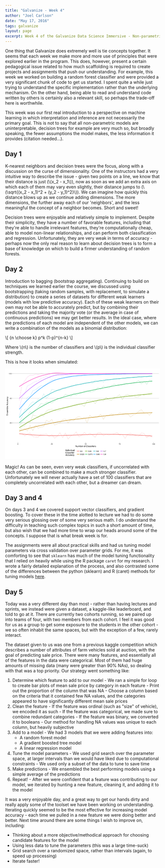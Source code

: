 ```yaml
---
title: "Galvanize - Week 4"
author: "Joel Carlson"
date: "May 17, 2016"
tags: galvanize
layout: page
excerpt: Week 4 of the Galvanize Data Science Immersive - Non-parametric learners  
---
```



One thing that Galvanize does extremely well is tie concepts together. It seems that each week we make more and more use of principles that were explored earlier in the program. This does, however, present a certain pedagogical issue related to how much scaffolding is required to create projects and assignments that push our understanding. For example, this week we worked on building a random forest classifier and were provided a very significant chunk of code to get us started. I spent quite a while just trying to understand the specific implementation rather than the underlying mechanism. On the other hand, being able to read and understand code written by others is certainly also a relevant skill, so perhaps the trade-off here is worthwhile.

This week was our first real introduction to a perspective on machine learning in which interpretation and inference are not necessarily the primary goal. This is not to say that all non-parametric models are uninterpretable, decision trees for example are very much so, but broadly speaking, the fewer assumptions the model makes, the less information it provides (citation needed...).

## Day 1

K-nearest neighbors and decision trees were the focus, along with a discussion on the curse of dimensionality. One of the instructors had a very intuitive way to describe the issue - given two points on a line, we know that their distance is just (\\(x_2 - x_1\\)), now as soon as we add an extra axis on which each of them may vary even slightly, their distance jumps to (\\(\sqrt{(x_2 -  x_1)^2 + (y_2 - y_1)^2}\\)). We can imagine how quickly this distance blows up as we continue adding dimensions. The more dimensions, the further away each of our 'neighbors', and the less meaningful the concept of a neighbor becomes. Short and sweet!

Decision trees were enjoyable and relatively simple to implement. Despite their simplicity, they have a number of favorable features, including that they're able to handle irrelevant features, they're computationally cheap, able to model non-linear relationships, and can perform both classification and regression. Unfortunately, they are very weak in terms of accuracy - perhaps now the only real reason to learn about decision trees is to form a base of knowledge on which to build a firmer understanding of random forests.  

## Day 2

Introduction to bagging (bootstrap aggregating). Continuing to build on techniques we learned earlier the course, we discussed using bootstrapping (taking random samples, with replacement, to simulate a distribution) to create a series of datasets for different weak learners (models with low predictive accuracy). Each of these weak learners on their own may not be able to accurately predict, but by combining their predictions and taking the majority vote (or the average in case of continuous predictions) we may get better results. In the ideal case, where the predictions of each model are independent of the other models, we can write a combination of the models as a binomial distribution:

\\[
{n \choose k} p^k (1-p)^{n-k}
\\]

Where \\(n\\) is the number of classifiers and \\(p\\) is the individual classifier strength.

This is how it looks when simulated:


<img src="https://raw.githubusercontent.com/joelcarlson/joelcarlson.github.io/master/figs/Galvanize/BinomSim.png"/>

Magic! As can be seen, even very weak classifiers, if uncorrelated with each other, can be combined to make a much stronger classifier. Unfortunately we will never actually have a set of 100 classifiers that are completely uncorrelated with each other, but a dreamer can dream.

## Day 3 and 4

On days 3 and 4 we covered support vector classifiers, and gradient boosting. To cover these in the time alotted to lecture we had to do some very serious glossing over of some very serious math. I do understand the difficulty in teaching such complex topics in such a short amount of time, but also wish that we had more time to wrap our heads around some of the concepts. I suppose that is what break week is for.

The assignments were all about practical skills and had us tuning model parameters via cross validation over parameter grids. For me, it was comforting to see that `sklearn` has much of the model tuning functionality that I relied on heavily while using the R package `caret` for my research. I wrote a fairly detailed explanation of the process, and also contrasted some of the differences between the python (sklearn) and R (caret) methods for tuning models [here](http://joelcarlson.me/2016/05/14/RvsPython-GridSearch/).

## Day 5

Today was a very different day than most - rather than having lectures and sprints, we instead were given a dataset, a kaggle-like leaderboard, and told to go at it. There are currently two cohorts running, so we paired up into teams of four, with two members from each cohort. I feel it was good for us as a group to get some exposure to the students in the other cohort - we so often inhabit the same spaces, but with the exception of a few, rarely interact.

The dataset given to us was one from a previous kaggle competition which describes a number of attributes of farm vehicles sold at auction, with the goal of predicting sale price. There were many features, and essentially all of the features in the data were categorical. Most of them had huge amounts of missing data (many were greater than 90% NAs), so dealing with that was a top priority. Our strategy went something like:

  1. Determine which feature to add to our model
    - We ran a simple for loop to create bar plots of mean sale price by category in each feature
    - Print out the proportion of the column that was NA
    - Choose a column based on the criteria that it contained few NA values, and the categories appeared to have significantly different mean sale prices
  2. Clean the feature
    - If the feature was ordinal (such as "size" of vehicle), we encoded it as such
    - If the feature was categorical, we made sure to combine redundant categories
    - If the feature was binary, we converted it to booleans
    - Our method for handling NA values was unique to each column, but heavily subjective
  3. Add to a model
    - We had 3 models that we were adding features into:
      - A random forest model
      - A gradient boosted tree model
      - A linear regression model
  4. Tune the model parameters
    - We used grid search over the parameter space, at larger intervals than we would have liked due to computational constraints
    - We used only a subset of the data to tune to save time
  5. Make predictions
    - We ensembled the best performing models using a simple average of the predictions
  6. Repeat!
    - After we were confident that a feature was contributing to our model, we iterated by hunting a new feature, cleaning it, and adding it to the model

It was a very enjoyable day, and a great way to get our hands dirty and really apply some of the toolset we have been working on understanding. Iterating quickly seemed to be the most effective for increasing model accuracy - each time we pulled in a new feature we were doing better and better. Next time around there are some things I wish to improve on, including:
  - Thinking about a more objective/methodical approach for choosing candidate features for the model
  - Using less data to tune the parameters (this was a large time-suck)
  - Grid search over a randomized space, rather than intervals (again, to speed up processing)
  - Iterate faster!
